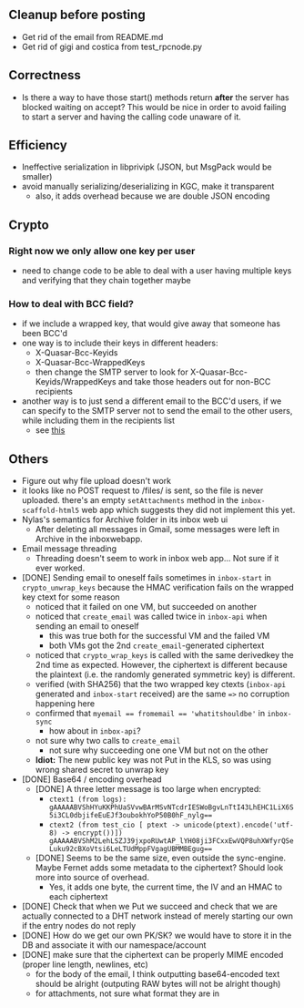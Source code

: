 Cleanup before posting
----------------------

 - Get rid of the email from README.md
 - Get rid of gigi and costica from test_rpcnode.py

Correctness
-----------

 - Is there a way to have those start() methods return **after** the server
   has blocked waiting on accept? This would be nice in order to avoid failing
   to start a server and having the calling code unaware of it.

Efficiency
----------

 + Ineffective serialization in libprivipk (JSON, but MsgPack would be smaller)
 + avoid manually serializing/deserializing in KGC, make it transparent
   - also, it adds overhead because we are double JSON encoding

Crypto
------

### Right now we only allow one key per user
 
 + need to change code to be able to deal with a user having multiple keys
   and verifying that they chain together maybe

### How to deal with BCC field?

 + if we include a wrapped key, that would give away that someone has 
   been BCC'd
 + one way is to include their keys in different headers:
   + X-Quasar-Bcc-Keyids
   + X-Quasar-Bcc-WrappedKeys
   + then change the SMTP server to look for X-Quasar-Bcc-Keyids/WrappedKeys
     and take those headers out for non-BCC recipients
 + another way is to just send a different email to the BCC'd users, if we 
   can specify to the SMTP server not to send the email to the other users,
   while including them in the recipients list
   + see [this](https://stackoverflow.com/questions/1546367/python-how-to-send-mail-with-to-cc-and-bcc)

Others
------

 + Figure out why file upload doesn't work
 + it looks like no POST request to /files/ is sent, so the file is never
   uploaded. there's an empty `setAttachments` method in the `inbox-scaffold-html5`
   web app which suggests they did not implement this yet.
 + Nylas's semantics for Archive folder in its inbox web ui
   - After deleting all messages in Gmail, some messages were left in Archive in
     the inboxwebapp.
 + Email message threading
   - Threading doesn't seem to work in inbox web app... Not sure if it ever worked.
 + [DONE] Sending email to oneself fails sometimes in `inbox-start` in
   `crypto_unwrap_keys` because the HMAC verification fails on the wrapped key
   ctext for some reason
   - noticed that it failed on one VM, but succeeded on another
   - noticed that `create_email` was called twice in `inbox-api` when sending an
     email to oneself
     + this was true both for the successful VM and the failed VM
     + both VMs got the 2nd `create_email`-generated ciphertext 
   - noticed that `crypto_wrap_keys` is called with the same derivedkey the 2nd
     time as expected.  However, the ciphertext is different because the plaintext
     (i.e. the randomly generated symmetric key) is different.
   - verified (with SHA256) that the two wrapped key ctexts (`inbox-api`
     generated and `inbox-start` received) are the same `=>` no corruption
     happening here
   - confirmed that `myemail == fromemail == 'whatitshouldbe'` in `inbox-sync`
     + how about in `inbox-api`?
   - not sure why two calls to `create_email`
     + not sure why succeeding one one VM but not on the other
   - **Idiot:** The new public key was not Put in the KLS, so was using wrong shared
     secret to unwrap key
 + [DONE] Base64 / encoding overhead
   - [DONE] A three letter message is too large when encrypted:
     + `ctext1 (from logs): 
        gAAAAABVShHYuKKPhUaSVvwBArMSvNTcdrIESWoBgvLnTtI43LhEHC1LiX6S5i3CL0dbjifeEuEJf3oubokhYoP50B0hF_nylg==`
     + `ctext2 (from test_cio [ ptext -> unicode(ptext).encode('utf-8) -> encrypt())])
       gAAAAABVShM2LehLSZJ39jxpoRUwtAP_lYH08ji3FCxxEwVQP8uhXWfyrQSeLuku92cBXoVtsi6LeLTUdMppFVgagUBMMBEgug==`
   - [DONE] Seems to be the same size, even outside the sync-engine. Maybe Fernet adds some
     metadata to the ciphertext? Should look more into source of overhead.
     + Yes, it adds one byte, the current time, the IV and an HMAC to each ciphertext
 + [DONE] Check that when we Put we succeed and check that we are actually
   connected to a DHT network instead of merely starting our own if the entry nodes
   do not reply
 + [DONE] How do we get our own PK/SK? we would have to store it in the DB and associate it with our namespace/account
 + [DONE] make sure that the ciphertext can be properly MIME encoded (proper line length,
   newlines, etc)
   + for the body of the email, I think outputting base64-encoded text should
     be alright (outputing RAW bytes will not be alright though)
   + for attachments, not sure what format they are in
